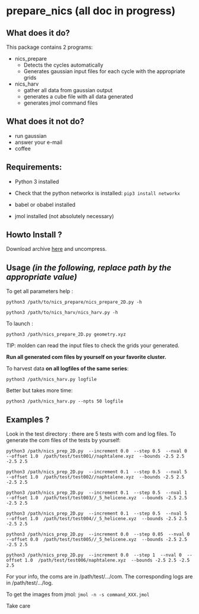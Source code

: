 
# prepare_nics (all doc in progress)

## What does it do?
This package contains 2 programs:

- nics_prepare
	- Detects the cycles automatically
	- Generates gaussian input files for each cycle with the appropriate grids
- nics_harv
	- gather all data from gaussian output
	- generates a cube file with all data generated
	- generates jmol command files
	
## What does it not do?
- run gaussian
- answer your e-mail
- coffee

## Requirements:
- Python 3 installed
- Check that the python networkx is installed:
`pip3 install networkx`

- babel or obabel installed
- jmol installed (not absolutely necessary)

## Howto Install ?
Download archive [here](https://github.com/ycarissan/prepare_nics/archive/v0.3.tar.gz)
and uncompress.

## Usage _(in the following, replace path by the appropriate value)_
To get all parameters help :

`python3 /path/to/nics_prepare/nics_prepare_2D.py -h`

`python3 /path/to/nics_harv/nics_harv.py -h`


To launch :

`python3 /path/nics_prepare_2D.py geometry.xyz`

TIP: molden can read the input files to check the grids your generated.

__Run all generated com files by yourself on your favorite cluster.__

To harvest data __on all logfiles of the same series__:

`python3 /path/nics_harv.py logfile`

Better but takes more time:

`python3 /path/nics_harv.py --npts 50 logfile`


## Examples ?
Look in the test directory : there are 5 tests with com and log files.
To generate the com files of the tests by yourself:

`python3 /path/nics_prep_2D.py  --increment 0.0  --step 0.5  --nval 0  --offset 1.0  /path/test/test001//naphtalene.xyz  --bounds -2.5 2.5 -2.5 2.5`

`python3 /path/nics_prep_2D.py  --increment 0.1  --step 0.5  --nval 5  --offset 1.0  /path/test/test002//naphtalene.xyz  --bounds -2.5 2.5 -2.5 2.5`

`python3 /path/nics_prep_2D.py  --increment 0.1  --step 0.5  --nval 1  --offset 1.0  /path/test/test003//_5_helicene.xyz  --bounds -2.5 2.5 -2.5 2.5`

`python3 /path/nics_prep_2D.py  --increment 0.1  --step 0.5  --nval 5  --offset 1.0  /path/test/test004//_5_helicene.xyz  --bounds -2.5 2.5 -2.5 2.5`

`python3 /path/nics_prep_2D.py  --increment 0.0  --step 0.05  --nval 0  --offset 0.0  /path/test/test005//_5_helicene.xyz  --bounds -2.5 2.5 -2.5 2.5`

`python3 /path/nics_prep_2D.py  --increment 0.0  --step 1  --nval 0  --offset 1.0  /path/test/test006/naphtalene.xyz  --bounds -2.5 2.5 -2.5 2.5`


For your info, the coms are in /path/test/.../com.
The corresponding logs are in /path/test/.../log.

To get the images from jmol:
`jmol -n -s command_XXX.jmol`

Take care
